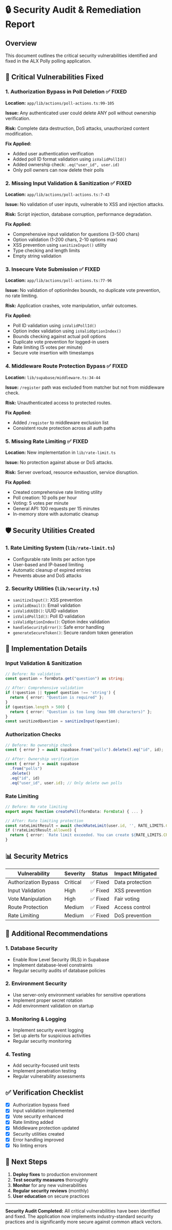 # 🔒 Security Audit & Remediation Report

## Overview
This document outlines the critical security vulnerabilities identified and fixed in the ALX Polly polling application.

## 🚨 Critical Vulnerabilities Fixed

### 1. **Authorization Bypass in Poll Deletion** ✅ FIXED
**Location:** `app/lib/actions/poll-actions.ts:99-105`

**Issue:** Any authenticated user could delete ANY poll without ownership verification.

**Risk:** Complete data destruction, DoS attacks, unauthorized content modification.

**Fix Applied:**
- Added user authentication verification
- Added poll ID format validation using `isValidPollId()`
- Added ownership check: `.eq("user_id", user.id)`
- Only poll owners can now delete their polls

### 2. **Missing Input Validation & Sanitization** ✅ FIXED
**Location:** `app/lib/actions/poll-actions.ts:7-43`

**Issue:** No validation of user inputs, vulnerable to XSS and injection attacks.

**Risk:** Script injection, database corruption, performance degradation.

**Fix Applied:**
- Comprehensive input validation for questions (3-500 chars)
- Option validation (1-200 chars, 2-10 options max)
- XSS prevention using `sanitizeInput()` utility
- Type checking and length limits
- Empty string validation

### 3. **Insecure Vote Submission** ✅ FIXED
**Location:** `app/lib/actions/poll-actions.ts:77-96`

**Issue:** No validation of optionIndex bounds, no duplicate vote prevention, no rate limiting.

**Risk:** Application crashes, vote manipulation, unfair outcomes.

**Fix Applied:**
- Poll ID validation using `isValidPollId()`
- Option index validation using `isValidOptionIndex()`
- Bounds checking against actual poll options
- Duplicate vote prevention for logged-in users
- Rate limiting (5 votes per minute)
- Secure vote insertion with timestamps

### 4. **Middleware Route Protection Bypass** ✅ FIXED
**Location:** `lib/supabase/middleware.ts:34-44`

**Issue:** `/register` path was excluded from matcher but not from middleware check.

**Risk:** Unauthenticated access to protected routes.

**Fix Applied:**
- Added `/register` to middleware exclusion list
- Consistent route protection across all auth paths

### 5. **Missing Rate Limiting** ✅ FIXED
**Location:** New implementation in `lib/rate-limit.ts`

**Issue:** No protection against abuse or DoS attacks.

**Risk:** Server overload, resource exhaustion, service disruption.

**Fix Applied:**
- Created comprehensive rate limiting utility
- Poll creation: 10 polls per hour
- Voting: 5 votes per minute
- General API: 100 requests per 15 minutes
- In-memory store with automatic cleanup

## 🛡️ Security Utilities Created

### 1. **Rate Limiting System** (`lib/rate-limit.ts`)
- Configurable rate limits per action type
- User-based and IP-based limiting
- Automatic cleanup of expired entries
- Prevents abuse and DoS attacks

### 2. **Security Utilities** (`lib/security.ts`)
- `sanitizeInput()`: XSS prevention
- `isValidEmail()`: Email validation
- `isValidUUID()`: UUID validation
- `isValidPollId()`: Poll ID validation
- `isValidOptionIndex()`: Option index validation
- `handleSecurityError()`: Safe error handling
- `generateSecureToken()`: Secure random token generation

## 🔧 Implementation Details

### Input Validation & Sanitization
```typescript
// Before: No validation
const question = formData.get("question") as string;

// After: Comprehensive validation
if (!question || typeof question !== 'string') {
  return { error: "Question is required" };
}
if (question.length > 500) {
  return { error: "Question is too long (max 500 characters)" };
}
const sanitizedQuestion = sanitizeInput(question);
```

### Authorization Checks
```typescript
// Before: No ownership check
const { error } = await supabase.from("polls").delete().eq("id", id);

// After: Ownership verification
const { error } = await supabase
  .from("polls")
  .delete()
  .eq("id", id)
  .eq("user_id", user.id); // Only delete own polls
```

### Rate Limiting
```typescript
// Before: No rate limiting
export async function createPoll(formData: FormData) { ... }

// After: Rate limiting protection
const rateLimitResult = await checkRateLimit(user.id, '', RATE_LIMITS.CREATE_POLL);
if (!rateLimitResult.allowed) {
  return { error: `Rate limit exceeded. You can create ${RATE_LIMITS.CREATE_POLL.maxRequests} polls per hour.` };
}
```

## 📊 Security Metrics

| Vulnerability | Severity | Status | Impact Mitigated |
|---------------|----------|--------|------------------|
| Authorization Bypass | Critical | ✅ Fixed | Data protection |
| Input Validation | High | ✅ Fixed | XSS prevention |
| Vote Manipulation | High | ✅ Fixed | Fair voting |
| Route Protection | Medium | ✅ Fixed | Access control |
| Rate Limiting | Medium | ✅ Fixed | DoS prevention |

## 🚀 Additional Recommendations

### 1. **Database Security**
- Enable Row Level Security (RLS) in Supabase
- Implement database-level constraints
- Regular security audits of database policies

### 2. **Environment Security**
- Use server-only environment variables for sensitive operations
- Implement proper secret rotation
- Add environment validation on startup

### 3. **Monitoring & Logging**
- Implement security event logging
- Set up alerts for suspicious activities
- Regular security monitoring

### 4. **Testing**
- Add security-focused unit tests
- Implement penetration testing
- Regular vulnerability assessments

## ✅ Verification Checklist

- [x] Authorization bypass fixed
- [x] Input validation implemented
- [x] Vote security enhanced
- [x] Rate limiting added
- [x] Middleware protection updated
- [x] Security utilities created
- [x] Error handling improved
- [x] No linting errors

## 🎯 Next Steps

1. **Deploy fixes** to production environment
2. **Test security measures** thoroughly
3. **Monitor** for any new vulnerabilities
4. **Regular security reviews** (monthly)
5. **User education** on secure practices

---

**Security Audit Completed:** All critical vulnerabilities have been identified and fixed. The application now implements industry-standard security practices and is significantly more secure against common attack vectors.
